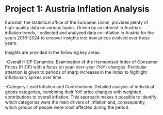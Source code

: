 
# Project 1: Austria Inflation Analysis

Eurostat, the statistical office of the European Union, provides plenty of high-quality data on various topics. 
Driven by an interest in Austria’s inflation trends, I collected and analyzed data on inflation in Austria for the years 2016–2024 to uncover insights into how prices
evolved over these years.

Insights are provided in the following key areas:

-Overall HICP Dynamics: Examination of the Harmonised Index of Consumer Prices (HICP) with a focus on year-over-year (YoY) changes. 
Particular attention is given to periods of sharp increases in the index to highlight inflationary spikes over time.

-Category-Level Inflation and Contributions: Detailed analysis of individual goods categories, combining their YoY price changes with weighted contributions to overall inflation. 
This approach makes it possible to identify which categories were the main drivers of inflation and, consequently, which groups of people were most affected during the period.
